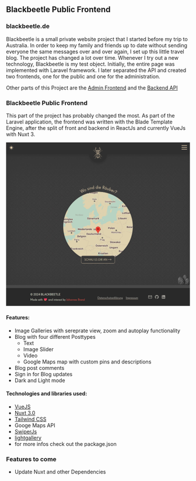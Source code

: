 
## Blackbeetle Public Frontend


### blackbeetle.de


Blackbeetle is a small private website project that I started before my trip to Australia. In order to keep my family and friends up to date without sending everyone the same messages over and over again, I set up this little travel blog. The project has changed a lot over time. Whenever I try out a new technology, Blackbeetle is my test object. Initially, the entire page was implemented with Laravel framework. I later separated the API and created two frontends, one for the public and one for the administration.

Other parts of this Project are the [Admin Frontend](https://github.com/j-brand/blackbeetle-frontend) and the [Backend API](https://github.com/j-brand/blackbeetle-backend)

### Blackbeetle Public Frontend

This part of the project has probably changed the most. As part of the Laravel application, the frontend was written with the Blade Template Engine, after the split of front and backend in ReactJs and currently VueJs with Nuxt 3.

![Screenshot of blackbeetle start page](./public/img/static/Blackbeetle-public-frontend.jpeg)

#### Features:
- Image Galleries with sereprate view, zoom and autoplay functionality
- Blog with four different Posttypes
    - Text
    - Image Slider
    - Video
    - Google Maps map with custom pins and descriptions
- Blog post comments
- Sign in for Blog updates
- Dark and Light mode

#### Technologies and libraries used:
- [VueJS](https://vuejs.org/)
- [Nuxt 3.0](https://nuxt.com/)
- [Tailwind CSS](https://tailwindcss.com/)
- Googe Maps API
- [SwiperJs](https://swiperjs.com/)
- [lightgallery](https://www.lightgalleryjs.com/)
- for more infos check out the package.json


### Features to come

- Update Nuxt and other Dependencies